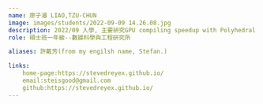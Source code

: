 ```yaml
---
name: 廖子濬 LIAO,TZU-CHUN
image: images/students/2022-09-09 14.26.08.jpg
description: 2022/09 入學, 主要研究GPU compiling speedup with Polyhedral model
role: 碩士班一年級--數據科學與工程研究所

aliases: 許戴芳(from my engilsh name, Stefan.)

links:
    home-page:https://stevedreyex.github.io/
    email:steisgood@gmail.com
    github:https://stevedreyex.github.io/
---
```

